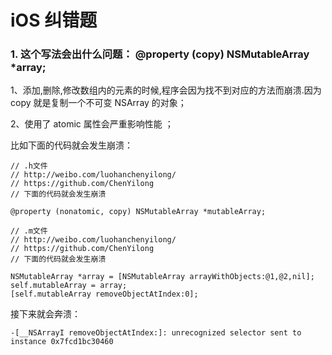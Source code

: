 iOS 纠错题
=========

### 1. 这个写法会出什么问题： @property (copy) NSMutableArray *array;

1、添加,删除,修改数组内的元素的时候,程序会因为找不到对应的方法而崩溃.因为 copy 就是复制一个不可变 NSArray 的对象；

2、使用了 atomic 属性会严重影响性能 ；

比如下面的代码就会发生崩溃：

```
// .h文件
// http://weibo.com/luohanchenyilong/
// https://github.com/ChenYilong
// 下面的代码就会发生崩溃

@property (nonatomic, copy) NSMutableArray *mutableArray;
```

```
// .m文件
// http://weibo.com/luohanchenyilong/
// https://github.com/ChenYilong
// 下面的代码就会发生崩溃

NSMutableArray *array = [NSMutableArray arrayWithObjects:@1,@2,nil];
self.mutableArray = array;
[self.mutableArray removeObjectAtIndex:0];
```

接下来就会奔溃：

	-[__NSArrayI removeObjectAtIndex:]: unrecognized selector sent to instance 0x7fcd1bc30460